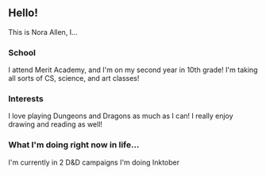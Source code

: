 ## Hello!

This is Nora Allen, I...

### School

I attend Merit Academy, and I'm on my second year in 10th grade!
I'm taking all sorts of CS, science, and art classes!

### Interests

I love playing Dungeons and Dragons as much as I can!
I really enjoy drawing and reading as well!

### What I'm doing right now in life...

I'm currently in 2 D&D campaigns
I'm doing Inktober
